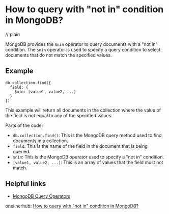 # How to query with "not in" condition in MongoDB?
// plain

MongoDB provides the `$nin` operator to query documents with a "not in" condition. The `$nin` operator is used to specify a query condition to select documents that do not match the specified values.

## Example

```
db.collection.find({
  field: {
    $nin: [value1, value2, ...]
  }
})
```

This example will return all documents in the collection where the value of the field is not equal to any of the specified values.

Parts of the code:
- `db.collection.find()`: This is the MongoDB query method used to find documents in a collection.
- `field`: This is the name of the field in the document that is being queried.
- `$nin`: This is the MongoDB operator used to specify a "not in" condition.
- `[value1, value2, ...]`: This is an array of values that the field must not match.

## Helpful links
- [MongoDB Query Operators](https://docs.mongodb.com/manual/reference/operator/query/)

onelinerhub: [How to query with "not in" condition in MongoDB?](https://onelinerhub.com/mongodb/how-to-query-with--not-in--condition-in-mongodb)